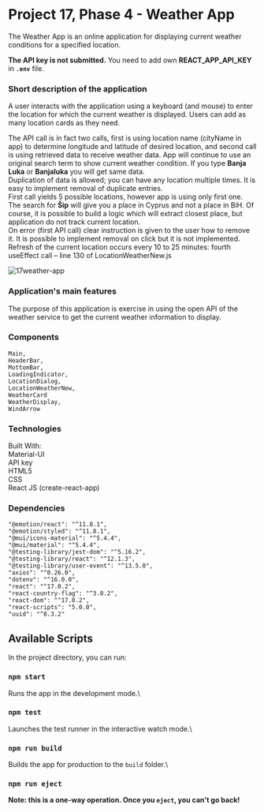 # Project 17, Phase 4 - Weather App

The Weather App is an online application for displaying current weather conditions for a specified location. 

**The API key is not submitted.** You need to add own **REACT_APP_API_KEY** in **`.env`**  file.

### Short description of the application

A user interacts with the application using a keyboard (and mouse) to enter the location for which the current weather is displayed. Users can add as many location cards as they need.

The API call is in fact two calls, first is using location name (cityName in app) to determine longitude and latitude of desired location, and second call is using retrieved data to receive weather data. App will continue to use an original search term to show current weather condition. If you type **Banja Luka** or **Banjaluka** you will get same data.   
Duplication of data is allowed; you can have any location multiple times. It is easy to implement removal of duplicate entries.  
First call yields 5 possible locations, however app is using only first one. The search for **Šip** will give you a place in Cyprus and not a place in BiH. Of course, it is possible to build a logic which will extract closest place, but application do not track current location.  
On error (first API call) clear instruction is given to the user how to remove it. It is possible to implement removal on click but it is not implemented.  
Refresh of the current location occurs every 10 to 25 minutes: fourth useEffect call – line 130 of LocationWeatherNew.js


![17weather-app](https://user-images.githubusercontent.com/90348779/157484564-a11b4b57-c83a-4c72-a936-55f03f0d965c.png)

### Application's main features

The purpose of this application is exercise in using the open API of the weather service to get the current weather information to display.

### Components

    Main,  
    HeaderBar,
    MottomBar,
    LoadingIndicator,
    LocationDialog, 
    LocationWeatherNew,
    WeatherCard
    WeatherDisplay,
    WindArrow  

### Technologies

Built With:  
    Material-UI  
    API key  
    HTML5   
    CSS  
    React JS (create-react-app)  

### Dependencies

    "@emotion/react": "^11.8.1",
    "@emotion/styled": "^11.8.1",
    "@mui/icons-material": "^5.4.4",
    "@mui/material": "^5.4.4",
    "@testing-library/jest-dom": "^5.16.2",
    "@testing-library/react": "^12.1.3",
    "@testing-library/user-event": "^13.5.0",
    "axios": "^0.26.0",
    "dotenv": "^16.0.0",
    "react": "^17.0.2",
    "react-country-flag": "^3.0.2",
    "react-dom": "^17.0.2",
    "react-scripts": "5.0.0",
    "uuid": "^8.3.2"  

## Available Scripts

In the project directory, you can run:

### `npm start`

Runs the app in the development mode.\

### `npm test`

Launches the test runner in the interactive watch mode.\

### `npm run build`

Builds the app for production to the `build` folder.\

### `npm run eject`

**Note: this is a one-way operation. Once you `eject`, you can't go back!**